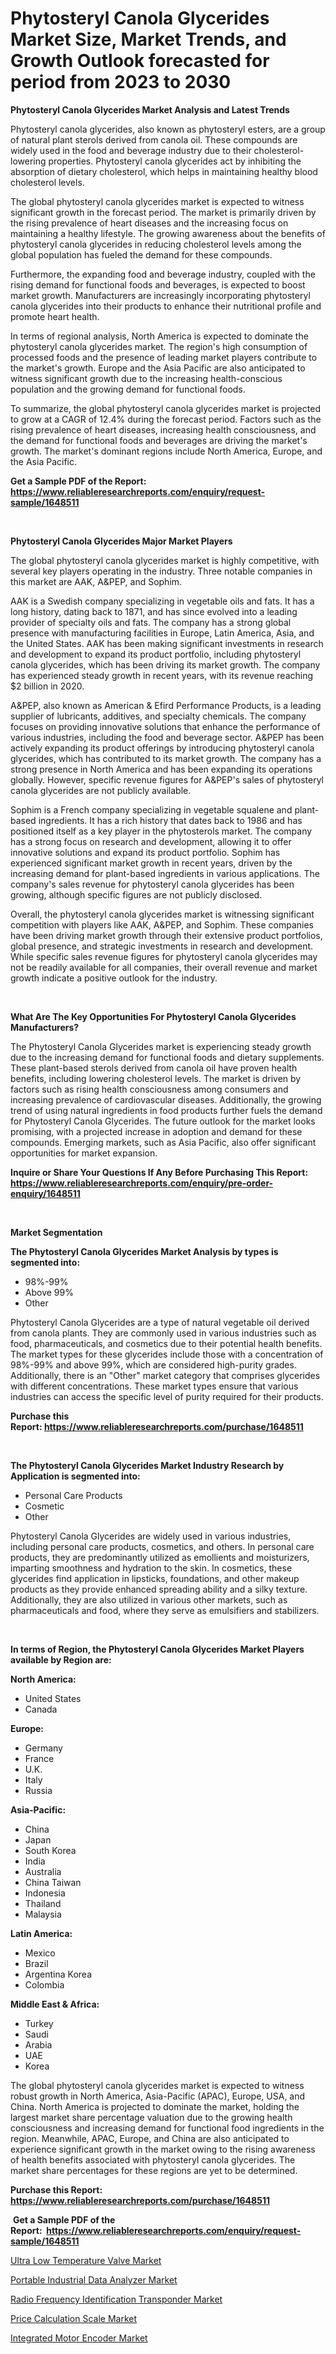 <p><h1>Phytosteryl Canola Glycerides Market Size, Market Trends, and Growth Outlook forecasted for period from 2023 to 2030</h1></p><p><strong>Phytosteryl Canola Glycerides Market Analysis and Latest Trends</strong></p>
<p><p>Phytosteryl canola glycerides, also known as phytosteryl esters, are a group of natural plant sterols derived from canola oil. These compounds are widely used in the food and beverage industry due to their cholesterol-lowering properties. Phytosteryl canola glycerides act by inhibiting the absorption of dietary cholesterol, which helps in maintaining healthy blood cholesterol levels.</p><p>The global phytosteryl canola glycerides market is expected to witness significant growth in the forecast period. The market is primarily driven by the rising prevalence of heart diseases and the increasing focus on maintaining a healthy lifestyle. The growing awareness about the benefits of phytosteryl canola glycerides in reducing cholesterol levels among the global population has fueled the demand for these compounds.</p><p>Furthermore, the expanding food and beverage industry, coupled with the rising demand for functional foods and beverages, is expected to boost market growth. Manufacturers are increasingly incorporating phytosteryl canola glycerides into their products to enhance their nutritional profile and promote heart health.</p><p>In terms of regional analysis, North America is expected to dominate the phytosteryl canola glycerides market. The region's high consumption of processed foods and the presence of leading market players contribute to the market's growth. Europe and the Asia Pacific are also anticipated to witness significant growth due to the increasing health-conscious population and the growing demand for functional foods.</p><p>To summarize, the global phytosteryl canola glycerides market is projected to grow at a CAGR of 12.4% during the forecast period. Factors such as the rising prevalence of heart diseases, increasing health consciousness, and the demand for functional foods and beverages are driving the market's growth. The market's dominant regions include North America, Europe, and the Asia Pacific.</p></p>
<p><strong>Get a Sample PDF of the Report:&nbsp; <a href="https://www.reliableresearchreports.com/enquiry/request-sample/1648511">https://www.reliableresearchreports.com/enquiry/request-sample/1648511</a></strong></p>
<p>&nbsp;</p>
<p><strong>Phytosteryl Canola Glycerides Major Market Players</strong></p>
<p><p>The global phytosteryl canola glycerides market is highly competitive, with several key players operating in the industry. Three notable companies in this market are AAK, A&PEP, and Sophim.</p><p>AAK is a Swedish company specializing in vegetable oils and fats. It has a long history, dating back to 1871, and has since evolved into a leading provider of specialty oils and fats. The company has a strong global presence with manufacturing facilities in Europe, Latin America, Asia, and the United States. AAK has been making significant investments in research and development to expand its product portfolio, including phytosteryl canola glycerides, which has been driving its market growth. The company has experienced steady growth in recent years, with its revenue reaching $2 billion in 2020.</p><p>A&PEP, also known as American & Efird Performance Products, is a leading supplier of lubricants, additives, and specialty chemicals. The company focuses on providing innovative solutions that enhance the performance of various industries, including the food and beverage sector. A&PEP has been actively expanding its product offerings by introducing phytosteryl canola glycerides, which has contributed to its market growth. The company has a strong presence in North America and has been expanding its operations globally. However, specific revenue figures for A&PEP's sales of phytosteryl canola glycerides are not publicly available.</p><p>Sophim is a French company specializing in vegetable squalene and plant-based ingredients. It has a rich history that dates back to 1986 and has positioned itself as a key player in the phytosterols market. The company has a strong focus on research and development, allowing it to offer innovative solutions and expand its product portfolio. Sophim has experienced significant market growth in recent years, driven by the increasing demand for plant-based ingredients in various applications. The company's sales revenue for phytosteryl canola glycerides has been growing, although specific figures are not publicly disclosed.</p><p>Overall, the phytosteryl canola glycerides market is witnessing significant competition with players like AAK, A&PEP, and Sophim. These companies have been driving market growth through their extensive product portfolios, global presence, and strategic investments in research and development. While specific sales revenue figures for phytosteryl canola glycerides may not be readily available for all companies, their overall revenue and market growth indicate a positive outlook for the industry.</p></p>
<p>&nbsp;</p>
<p><strong>What Are The Key Opportunities For Phytosteryl Canola Glycerides Manufacturers?</strong></p>
<p><p>The Phytosteryl Canola Glycerides market is experiencing steady growth due to the increasing demand for functional foods and dietary supplements. These plant-based sterols derived from canola oil have proven health benefits, including lowering cholesterol levels. The market is driven by factors such as rising health consciousness among consumers and increasing prevalence of cardiovascular diseases. Additionally, the growing trend of using natural ingredients in food products further fuels the demand for Phytosteryl Canola Glycerides. The future outlook for the market looks promising, with a projected increase in adoption and demand for these compounds. Emerging markets, such as Asia Pacific, also offer significant opportunities for market expansion.</p></p>
<p><strong>Inquire or Share Your Questions If Any Before Purchasing This Report: <a href="https://www.reliableresearchreports.com/enquiry/pre-order-enquiry/1648511">https://www.reliableresearchreports.com/enquiry/pre-order-enquiry/1648511</a></strong></p>
<p>&nbsp;</p>
<p><strong>Market Segmentation</strong></p>
<p><strong>The Phytosteryl Canola Glycerides Market Analysis by types is segmented into:</strong></p>
<p><ul><li>98%-99%</li><li>Above 99%</li><li>Other</li></ul></p>
<p><p>Phytosteryl Canola Glycerides are a type of natural vegetable oil derived from canola plants. They are commonly used in various industries such as food, pharmaceuticals, and cosmetics due to their potential health benefits. The market types for these glycerides include those with a concentration of 98%-99% and above 99%, which are considered high-purity grades. Additionally, there is an "Other" market category that comprises glycerides with different concentrations. These market types ensure that various industries can access the specific level of purity required for their products.</p></p>
<p><strong>Purchase this Report:&nbsp;<a href="https://www.reliableresearchreports.com/purchase/1648511">https://www.reliableresearchreports.com/purchase/1648511</a></strong></p>
<p>&nbsp;</p>
<p><strong>The Phytosteryl Canola Glycerides Market Industry Research by Application is segmented into:</strong></p>
<p><ul><li>Personal Care Products</li><li>Cosmetic</li><li>Other</li></ul></p>
<p><p>Phytosteryl Canola Glycerides are widely used in various industries, including personal care products, cosmetics, and others. In personal care products, they are predominantly utilized as emollients and moisturizers, imparting smoothness and hydration to the skin. In cosmetics, these glycerides find application in lipsticks, foundations, and other makeup products as they provide enhanced spreading ability and a silky texture. Additionally, they are also utilized in various other markets, such as pharmaceuticals and food, where they serve as emulsifiers and stabilizers.</p></p>
<p>&nbsp;</p>
<p><strong>In terms of Region, the Phytosteryl Canola Glycerides Market Players available by Region are:</strong></p>
<p>
    <p> <strong> North America: </strong>
        <ul>
            <li>United States</li>
            <li>Canada</li>
        </ul>
        </p> 
    <p> <strong> Europe: </strong>
        <ul>
            <li>Germany</li>
            <li>France</li>
            <li>U.K.</li>
            <li>Italy</li>
            <li>Russia</li>
        </ul>
        </p> 
    <p> <strong> Asia-Pacific: </strong>
        <ul>
            <li>China</li>
            <li>Japan</li>
            <li>South Korea</li>
            <li>India</li>
            <li>Australia</li>
            <li>China Taiwan</li>
            <li>Indonesia</li>
            <li>Thailand</li>
            <li>Malaysia</li>
        </ul>
        </p> 
    <p> <strong> Latin America: </strong>
        <ul>
            <li>Mexico</li>
            <li>Brazil</li>
            <li>Argentina Korea</li>
            <li>Colombia</li>
        </ul>
        </p> 
    <p> <strong> Middle East & Africa: </strong>
        <ul>
            <li>Turkey</li>
            <li>Saudi</li>
            <li>Arabia</li>
            <li>UAE</li>
            <li>Korea</li>
        </ul>
    </p>
    </p>
<p><p>The global phytosteryl canola glycerides market is expected to witness robust growth in North America, Asia-Pacific (APAC), Europe, USA, and China. North America is projected to dominate the market, holding the largest market share percentage valuation due to the growing health consciousness and increasing demand for functional food ingredients in the region. Meanwhile, APAC, Europe, and China are also anticipated to experience significant growth in the market owing to the rising awareness of health benefits associated with phytosteryl canola glycerides. The market share percentages for these regions are yet to be determined.</p></p>
<p><strong>Purchase this Report: <a href="https://www.reliableresearchreports.com/purchase/1648511">https://www.reliableresearchreports.com/purchase/1648511</a></strong></p>
<p>&nbsp;<strong>Get a Sample PDF of the Report:&nbsp;&nbsp;<a href="https://www.reliableresearchreports.com/enquiry/request-sample/1648511">https://www.reliableresearchreports.com/enquiry/request-sample/1648511</a></strong></p>
<p><strong></strong></p>
<p><p><a href="https://medium.com/@cullenblick/ultra-low-temperature-valve-market-the-key-to-successful-business-strategy-forecast-till-2030-a52d6f361d86">Ultra Low Temperature Valve Market</a></p><p><a href="https://medium.com/@graycehuels/portable-industrial-data-analyzer-market-insight-market-trends-growth-forecasted-from-2023-to-83ad01806eb3">Portable Industrial Data Analyzer Market</a></p><p><a href="https://medium.com/@angelaarnold1941/radio-frequency-identification-transponder-market-analysis-its-cagr-market-segmentation-and-ee243fefe5e1">Radio Frequency Identification Transponder Market</a></p><p><a href="https://medium.com/@sarademiri71/price-calculation-scale-market-the-key-to-successful-business-strategy-forecast-till-2030-015469920bd8">Price Calculation Scale Market</a></p><p><a href="https://medium.com/@janbogisich/integrated-motor-encoder-market-analysis-and-sze-forecasted-for-period-from-2023-to-2030-0c410cb8015d">Integrated Motor Encoder Market</a></p></p>